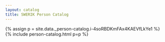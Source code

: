 ```yaml
---
layout: catalog
title: SWERIK Person Catalog
---
```

{% assign p = site.data._person-catalog.i-4soRBDKmFAx4KAEVfLkYe1 %}
{% include person-catalog.html p=p %}

